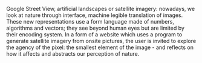 Google Street View, artificial landscapes or satellite imagery: nowadays, we look at nature through interface, machine legible translation of images. These new representations use a form language made of numbers, algorithms and vectors; they see beyond human eyes but are limited by their encoding system. In a form of a website which uses a program to generate satellite imagery from onsite pictures, the user is invited to explore the agency of the pixel: the smallest element of the image - and reflects on how it affects and abstracts our perception of nature. 
